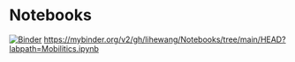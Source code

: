 # Notebooks
[![Binder](https://mybinder.org/badge_logo.svg)](https://mybinder.org/v2/gh/lihewang/Notebooks/tree/main/HEAD?labpath=Mobilitics.ipynb)
https://mybinder.org/v2/gh/lihewang/Notebooks/tree/main/HEAD?labpath=Mobilitics.ipynb

